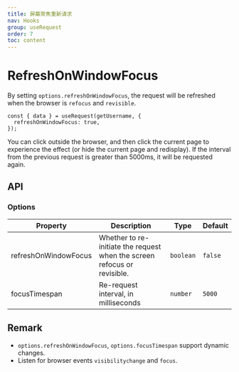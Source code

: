 ```yaml
---
title: 屏幕聚焦重新请求
nav: Hooks
group: useRequest
order: 7
toc: content
---
```


# RefreshOnWindowFocus

By setting `options.refreshOnWindowFocus`, the request will be refreshed when the browser is `refocus` and `revisible`.

```tsx | pure
const { data } = useRequest(getUsername, {
  refreshOnWindowFocus: true,
});
```

You can click outside the browser, and then click the current page to experience the effect (or hide the current page and redisplay). If the interval from the previous request is greater than 5000ms, it will be requested again.

<code src="./demo/refreshOnWindowFocus.tsx"></code>

## API

### Options

| Property             | Description                                                              | Type      | Default |
| -------------------- | ------------------------------------------------------------------------ | --------- | ------- |
| refreshOnWindowFocus | Whether to re-initiate the request when the screen refocus or revisible. | `boolean` | `false` |
| focusTimespan        | Re-request interval, in milliseconds                                     | `number`  | `5000`  |

## Remark

- `options.refreshOnWindowFocus`, `options.focusTimespan` support dynamic changes.
- Listen for browser events `visibilitychange` and `focus`.

